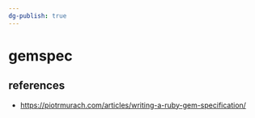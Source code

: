 ```yaml
---
dg-publish: true
---
```

# gemspec


## references

- <https://piotrmurach.com/articles/writing-a-ruby-gem-specification/>
